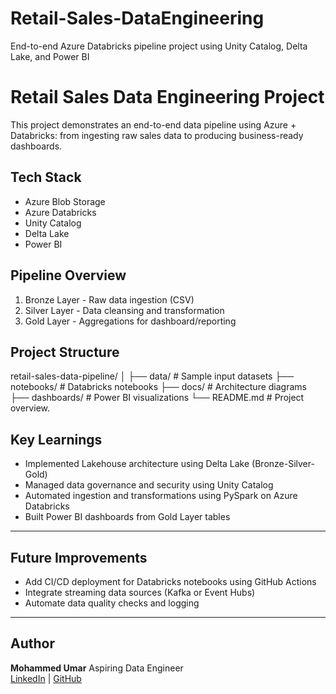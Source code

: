 # Retail-Sales-DataEngineering
End-to-end Azure Databricks pipeline project using Unity Catalog, Delta Lake, and Power BI

# Retail Sales Data Engineering Project

This project demonstrates an end-to-end data pipeline using Azure + Databricks:
from ingesting raw sales data to producing business-ready dashboards.

## Tech Stack
- Azure Blob Storage
- Azure Databricks
- Unity Catalog
- Delta Lake
- Power BI

## Pipeline Overview

1. Bronze Layer - Raw data ingestion (CSV)
2. Silver Layer - Data cleansing and transformation
3. Gold Layer - Aggregations for dashboard/reporting

## Project Structure
retail-sales-data-pipeline/
│
├── data/ # Sample input datasets
├── notebooks/ # Databricks notebooks
├── docs/ # Architecture diagrams
├── dashboards/ # Power BI visualizations
└── README.md # Project overview.


## Key Learnings

- Implemented Lakehouse architecture using Delta Lake (Bronze-Silver-Gold)
- Managed data governance and security using Unity Catalog
- Automated ingestion and transformations using PySpark on Azure Databricks
- Built Power BI dashboards from Gold Layer tables

---

## Future Improvements

- Add CI/CD deployment for Databricks notebooks using GitHub Actions
- Integrate streaming data sources (Kafka or Event Hubs)
- Automate data quality checks and logging

---

## Author

**Mohammed Umar** 
Aspiring Data Engineer  
[LinkedIn](https://www.linkedin.com/in/mumarinsights/) | [GitHub](https://github.com/Um333r)
